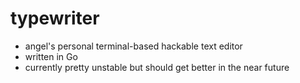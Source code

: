 # typewriter
* angel's personal terminal-based hackable text editor
* written in Go
* currently pretty unstable but should get better in the near future 
